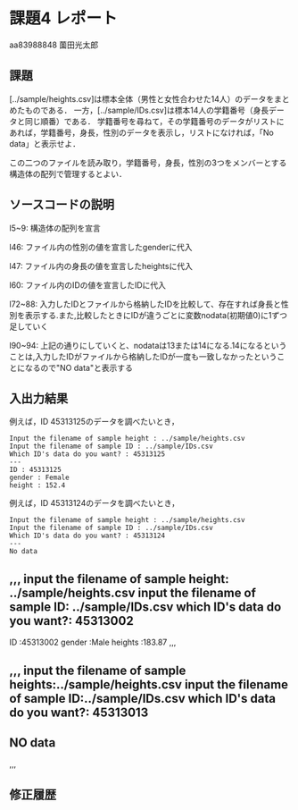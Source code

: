 # 課題4 レポート

aa83988848 薗田光太郎

## 課題

[../sample/heights.csv]は標本全体（男性と女性合わせた14人）のデータをまとめたものである．
一方，[../sample/IDs.csv]は標本14人の学籍番号（身長データと同じ順番）である．
学籍番号を尋ねて，その学籍番号のデータがリストにあれば，学籍番号，身長，性別のデータを表示し，リストになければ，「No data」と表示せよ．

この二つのファイルを読み取り，学籍番号，身長，性別の3つをメンバーとする構造体の配列で管理するとよい．

## ソースコードの説明

l5~9: 構造体の配列を宣言

l46: ファイル内の性別の値を宣言したgenderに代入

l47: ファイル内の身長の値を宣言したheightsに代入

l60: ファイル内のIDの値を宣言したIDに代入

l72~88: 入力したIDとファイルから格納したIDを比較して、存在すれば身長と性別を表示する.また,比較したときにIDが違うごとに変数nodata(初期値0)に1ずつ足していく

l90~94: 上記の通りにしていくと、nodataは13または14になる.14になるということは,入力したIDがファイルから格納したIDが一度も一致しなかったということになるので"NO data"と表示する

## 入出力結果

例えば，ID 45313125のデータを調べたいとき，

```
Input the filename of sample height : ../sample/heights.csv
Input the filename of sample ID : ../sample/IDs.csv
Which ID's data do you want? : 45313125
---
ID : 45313125
gender : Female
height : 152.4
```

例えば，ID 45313124のデータを調べたいとき，

```
Input the filename of sample height : ../sample/heights.csv
Input the filename of sample ID : ../sample/IDs.csv
Which ID's data do you want? : 45313124
---
No data
```

,,,
input the filename of sample height: ../sample/heights.csv
input the filename of sample ID: ../sample/IDs.csv
which ID's data do you want?: 45313002
---
ID :45313002
gender :Male
heights :183.87
,,,

,,,
input the filename of sample heights:../sample/heights.csv
input the filename of sample ID:../sample/IDs.csv
which ID's data do you want?: 45313013
-------
NO data
-------
,,,

## 修正履歴

